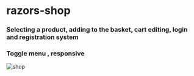 # razors-shop

### Selecting a product, adding to the basket, cart editing, login and registration system
### Toggle menu , responsive
![shop](https://user-images.githubusercontent.com/61388692/179072222-0acdc72d-17e9-40a3-8bb2-efd264f07a2a.jpg)
